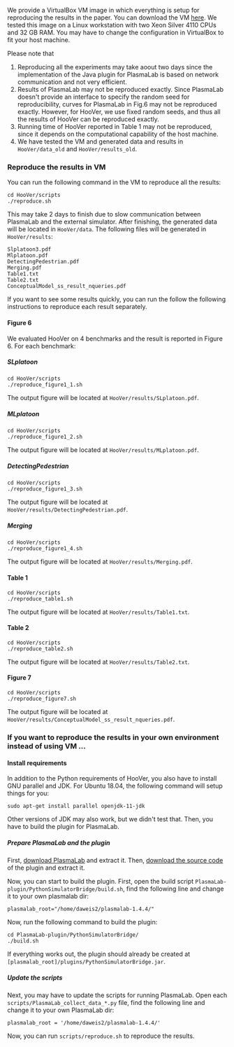 We provide a VirtualBox VM image in which everything is setup for reproducing the results in the paper. You can download the VM [here](https://drive.google.com/open?id=1mozT8n4J88_SlEq0e8oTKyuYtm0S5lyv). We tested this image on a Linux workstation with two Xeon Silver 4110 CPUs and 32 GB RAM. You may have to change the configuration in VirtualBox to fit your host machine.

Please note that
1. Reproducing all the experiments may take aoout two days since the implementation of the Java plugin for PlasmaLab is based on network communication and not very efficient.
2. Results of PlasmaLab may not be reproduced exactly. Since PlasmaLab doesn't provide an interface to specify the random seed for reproducibility, curves for PlasmaLab in Fig.6 may not be reproduced exactly. However, for HooVer, we use fixed random seeds, and thus all the results of HooVer can be reproduced exactly.
3. Running time of HooVer reported in Table 1 may not be reproduced, since it depends on the computational capability of the host machine.
4. We have tested the VM and generated data and results in ```HooVer/data_old``` and ```HooVer/results_old```.

### Reproduce the results in VM
You can run the following command in the VM to reproduce all the results:
```
cd HooVer/scripts
./reproduce.sh
```
This may take 2 days to finish due to slow communication between PlasmaLab and the external simulator. After finishing, the generated data will be located in ```HooVer/data```.  The following files will be generated in ```HooVer/results```:
```
Slplatoon3.pdf
Mlplatoon.pdf
DetectingPedestrian.pdf
Merging.pdf
Table1.txt
Table2.txt
ConceptualModel_ss_result_nqueries.pdf
```
If you want to see some results quickly, you can run the follow the following instructions to reproduce each result separately.
#### Figure 6
We evaluated HooVer on 4 benchmarks and the result is reported in Figure 6. For each benchmark:

##### SLplatoon
```
cd HooVer/scripts
./reproduce_figure1_1.sh
```
The output figure will be located at ```HooVer/results/SLplatoon.pdf```.

##### MLplatoon
```
cd HooVer/scripts
./reproduce_figure1_2.sh
```
The output figure will be located at ```HooVer/results/MLplatoon.pdf```.

##### DetectingPedestrian
```
cd HooVer/scripts
./reproduce_figure1_3.sh
```
The output figure will be located at ```HooVer/results/DetectingPedestrian.pdf```.

##### Merging
```
cd HooVer/scripts
./reproduce_figure1_4.sh
```
The output figure will be located at ```HooVer/results/Merging.pdf```.

#### Table 1
```
cd HooVer/scripts
./reproduce_table1.sh
```
The output figure will be located at ```HooVer/results/Table1.txt```.

#### Table 2
```
cd HooVer/scripts
./reproduce_table2.sh
```
The output figure will be located at ```HooVer/results/Table2.txt```.

#### Figure 7
```
cd HooVer/scripts
./reproduce_figure7.sh
```
The output figure will be located at ```HooVer/results/ConceptualModel_ss_result_nqueries.pdf```.


### If you want to reproduce the results in your own environment instead of using VM ...
#### Install requirements
In addition to the Python requirements of HooVer, you also have to install GNU parallel and JDK. For Ubuntu 18.04, the following command will setup things for you:
```
sudo apt-get install parallel openjdk-11-jdk
```
Other versions of JDK may also work, but we didn't test that. Then, you have to build the plugin for PlasmaLab.

##### Prepare PlasmaLab and the plugin
First, [download PlasmaLab](http://plasma-lab.gforge.inria.fr/download_counter.php?Download=plasma_lab_bundle/plasmalab/fr.inria.plasmalab-1.4.4-distribution.zip) and extract it. Then, [download the source code](https://drive.google.com/file/d/1WkVKMwGa6OEw947s3ttTgZV0T0CHbCAS/view?usp=sharing) of the plugin and extract it.

Now, you can start to build the plugin. First, open the build script ```PlasmaLab-plugin/PythonSimulatorBridge/build.sh```, find the following line and change it to your own plasmalab dir:
```
plasmalab_root="/home/daweis2/plasmalab-1.4.4/"
```

Now, run the following command to build the plugin:
```
cd PlasmaLab-plugin/PythonSimulatorBridge/
./build.sh
```
If everything works out, the plugin should already be created at ```[plasmalab_root]/plugins/PythonSimulatorBridge.jar```.

##### Update the scripts
Next, you may have to update the scripts for running PlasmaLab. Open each ```scripts/PlasmaLab_collect_data_*.py``` file, find the following line and change it to your own PlasmaLab dir:
```
plasmalab_root = '/home/daweis2/plasmalab-1.4.4/'
```

Now, you can run ```scripts/reproduce.sh``` to reproduce the results.
